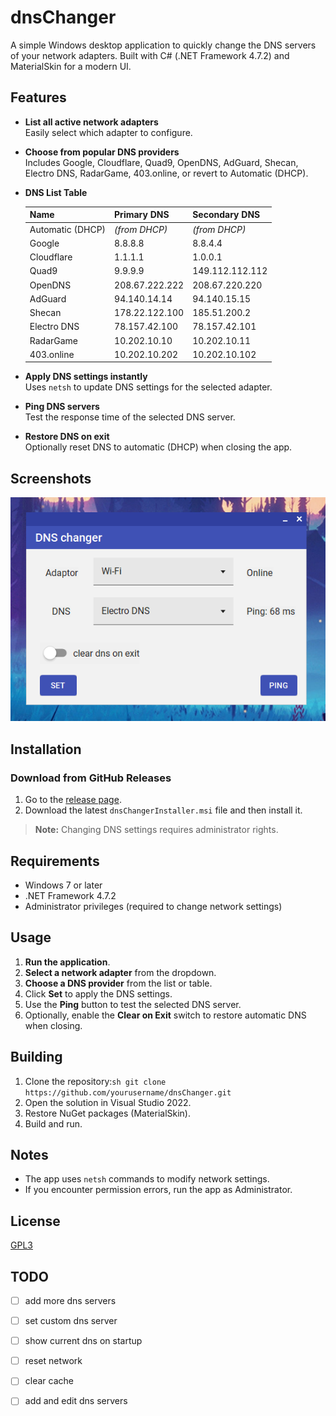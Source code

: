 # dnsChanger

A simple Windows desktop application to quickly change the DNS servers of your network adapters. Built with C# (.NET Framework 4.7.2) and MaterialSkin for a modern UI.

## Features

- **List all active network adapters**  
  Easily select which adapter to configure.

- **Choose from popular DNS providers**  
  Includes Google, Cloudflare, Quad9, OpenDNS, AdGuard, Shecan, Electro DNS, RadarGame, 403.online, or revert to Automatic (DHCP).

- **DNS List Table**

  | Name             | Primary DNS        | Secondary DNS        |
  |------------------|-------------------|----------------------|
  | Automatic (DHCP) | *(from DHCP)*     | *(from DHCP)*        |
  | Google           | 8.8.8.8           | 8.8.4.4              |
  | Cloudflare       | 1.1.1.1           | 1.0.0.1              |
  | Quad9            | 9.9.9.9           | 149.112.112.112      |
  | OpenDNS          | 208.67.222.222    | 208.67.220.220       |
  | AdGuard          | 94.140.14.14      | 94.140.15.15         |
  | Shecan           | 178.22.122.100    | 185.51.200.2         |
  | Electro DNS      | 78.157.42.100     | 78.157.42.101        |
  | RadarGame        | 10.202.10.10      | 10.202.10.11         |
  | 403.online       | 10.202.10.202     | 10.202.10.102        |

- **Apply DNS settings instantly**  
  Uses `netsh` to update DNS settings for the selected adapter.

- **Ping DNS servers**  
  Test the response time of the selected DNS server.

- **Restore DNS on exit**  
  Optionally reset DNS to automatic (DHCP) when closing the app.

## Screenshots

![dnsChanger screenshot](screenshot.png) <!-- Add a screenshot if available -->

## Installation

### Download from GitHub Releases

1. Go to the [release page](https://github.com/ali-moments/dnsChanger/releases/tag/publish).
2. Download the latest `dnsChangerInstaller.msi` file and then install it.

> **Note:** Changing DNS settings requires administrator rights.

## Requirements

- Windows 7 or later
- .NET Framework 4.7.2
- Administrator privileges (required to change network settings)

## Usage

1. **Run the application**.
2. **Select a network adapter** from the dropdown.
3. **Choose a DNS provider** from the list or table.
4. Click **Set** to apply the DNS settings.
5. Use the **Ping** button to test the selected DNS server.
6. Optionally, enable the **Clear on Exit** switch to restore automatic DNS when closing.

## Building

1. Clone the repository:```sh git clone https://github.com/yourusername/dnsChanger.git```
2. Open the solution in Visual Studio 2022.
3. Restore NuGet packages (MaterialSkin).
4. Build and run.

## Notes

- The app uses `netsh` commands to modify network settings.
- If you encounter permission errors, run the app as Administrator.

## License

[GPL3](LICENSE)


## TODO

- [ ] add more dns servers
- [ ] set custom dns server
- [ ] show current dns on startup
- [ ] reset network
- [ ] clear cache
- [ ] add and edit dns servers


<!--  
Mikhak
185.55.226.26
185.55.225.25

Erfun DNS
91.107.174.79
79.127.127.2


OpenDNS
208.67.222.222
208.67.220.220

AdGuard DNS
94.140.14.14
94.140.15.15
-->
